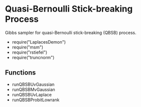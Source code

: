 # Quasi-Bernoulli Stick-breaking Process

Gibbs sampler for quasi-Bernoulli stick-breaking (QBSB) process. 



- require("LaplacesDemon")
- require("msm")
- require("rstiefel")
- require("truncnorm")



## Functions

- runQBSBUvGaussian
- runQBSBMvGaussian
- runQBSBUvLaplace
- runQBSBProbitLowrank
